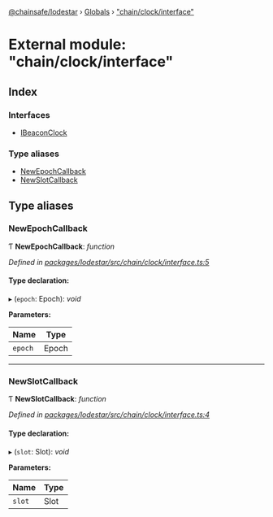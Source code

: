 [@chainsafe/lodestar](../README.md) › [Globals](../globals.md) › ["chain/clock/interface"](_chain_clock_interface_.md)

# External module: "chain/clock/interface"

## Index

### Interfaces

* [IBeaconClock](../interfaces/_chain_clock_interface_.ibeaconclock.md)

### Type aliases

* [NewEpochCallback](_chain_clock_interface_.md#newepochcallback)
* [NewSlotCallback](_chain_clock_interface_.md#newslotcallback)

## Type aliases

###  NewEpochCallback

Ƭ **NewEpochCallback**: *function*

*Defined in [packages/lodestar/src/chain/clock/interface.ts:5](https://github.com/ChainSafe/lodestar/blob/3dee40678/packages/lodestar/src/chain/clock/interface.ts#L5)*

#### Type declaration:

▸ (`epoch`: Epoch): *void*

**Parameters:**

Name | Type |
------ | ------ |
`epoch` | Epoch |

___

###  NewSlotCallback

Ƭ **NewSlotCallback**: *function*

*Defined in [packages/lodestar/src/chain/clock/interface.ts:4](https://github.com/ChainSafe/lodestar/blob/3dee40678/packages/lodestar/src/chain/clock/interface.ts#L4)*

#### Type declaration:

▸ (`slot`: Slot): *void*

**Parameters:**

Name | Type |
------ | ------ |
`slot` | Slot |
